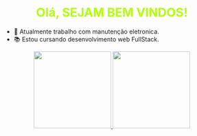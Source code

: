 <h1 align="center" style="color:#b3ff00"> Olá, SEJAM BEM VINDOS! </h1>

- 🧰 Atualmente trabalho com manutenção eletronica.
- 📚 Estou cursando desenvolvimento web FullStack.

<div align="center"> 
  <a href="https://github.com/andre-paixao/andre-paixao">
  <img height="180em" src="https://github-readme-stats.vercel.app/api?username=andre-paixao&show_icons=true&theme=merko"> </a>
  <img height="180em" src="https://github-readme-stats.vercel.app/api/top-langs/?username=andre-paixao&layout=compact&theme=merko">
</div>
